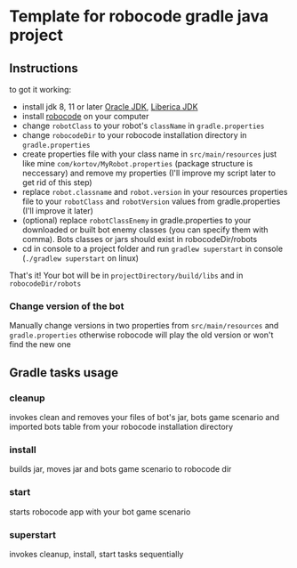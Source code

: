 # Template for robocode gradle java project

## Instructions

to got it working:
* install jdk 8, 11 or later [Oracle JDK](https://www.oracle.com/technetwork/java/javase/downloads/index.html), [Liberica JDK](https://bell-sw.com/)
* install [robocode](https://robocode.sourceforge.io/) on your computer 
* change `robotClass` to your robot's `className` in `gradle.properties`
* change `robocodeDir` to your robocode installation directory in `gradle.properties`
* create properties file with your class name in `src/main/resources` just like mine `com/kortov/MyRobot.properties`
(package structure is neccessary) and remove my properties
(I'll improve my script later to get rid of this step)
* replace `robot.classname` and `robot.version` in your resources properties file to your `robotClass` and `robotVersion` values from gradle.properties
(I'll improve it later) 
* (optional) replace `robotClassEnemy` in gradle.properties to your downloaded or built bot enemy classes (you can specify them with comma). Bots classes or jars should exist in robocodeDir/robots
* cd in console to a project folder and run `gradlew superstart` in console (`./gradlew superstart` on linux)

That's it! Your bot will be in `projectDirectory/build/libs` and in `robocodeDir/robots`

### Change version of the bot
Manually change versions in two properties from `src/main/resources` and `gradle.properties` otherwise robocode will play the old version or won't find the new one

## Gradle tasks usage

### cleanup
invokes clean and removes your files of bot's jar, bots game scenario and imported bots table from your robocode installation directory

### install
builds jar, moves jar and bots game scenario to robocode dir

### start
starts robocode app with your bot game scenario

### superstart
invokes cleanup, install, start tasks sequentially
